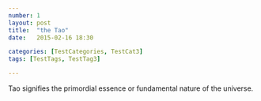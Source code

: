 ```yaml
---
number: 1
layout: post
title:  "the Tao"
date:   2015-02-16 18:30

categories: [TestCategories, TestCat3]
tags: [TestTags, TestTag3]

---
```


Tao signifies the primordial essence or fundamental nature of the universe.
